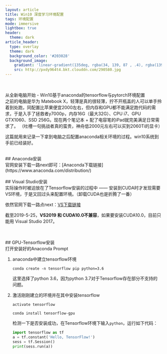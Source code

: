```yaml
---
layout: article
title: Win10 深度学习环境配置
tags: 环境配置
mode: immersive
lightbox: true
header:
  theme: dark
article_header:
  type: overlay
  theme: dark
  background_color: '#203028'
  background_image:
    gradient: 'linear-gradient(135deg, rgba(34, 139, 87 , .4), rgba(139, 34, 139, .4))'
    src: http://pxdy964t4.bkt.clouddn.com/290580.jpg
---
```


<br/>
<br/>
从全新电脑开始 - Win10基于anaconda的tensorflow与pytorch环境配置
<!--more-->

<br/>
之前的电脑是华为 Matebook X，轻薄是真的很轻薄，拧不开瓶盖的人可以单手拎着到处跑，同配置比苹果便宜2000左右，但内存和GPU都不能满足跑代码的需求，于是入手了拯救者y7000p，内存16G（最大32G）、CPU i7、GPU GTX1060、SSD 256G。现在两个笔记本 + 配了电容笔的iPad就完美满足日常需求了。
（吐槽一句挑战者真的蛮贵，神舟低2000元左右可以买到2060Ti的显卡）

这篇就用来记录一下拿到电脑之后配置anaconda相关环境的过程。win10系统到手前已经装好。

<br/>
## Anaconda安装

<br/>
官网安装下载一路next即可：[Anaconda下载链接](https://www.anaconda.com/distribution/)

<br/>
<br/>
## Visual Studio安装

<br/>
实际操作时被迫放在了Tensorflow安装的过程中 —— 安装到CUDA时才发现需要VS环境，于是又回过头来配置环境。（卸载CUDA也是折腾了一番）

依然官网下载一路点next：[VS下载链接](https://docs.microsoft.com/zh-cn/visualstudio/install/install-visual-studio?view=vs-2019)

截至2019-5-25，**VS2019 和 CUDA10.0不兼容**，如果要安装CUDA10.0，目前只能用 Visual Studio 2017。

<br/>
<br/>
## GPU-Tensorflow安装

<br/>
打开安装好的Anaconda Prompt

1.  anaconda中建立tensorflow环境

    `conda create -n tensorflow pip python=3.6`
  
    这里选择了python 3.6，因为python 3.7对于Tensorflow存在部分不支持的问题。


2.  激活刚刚建立的环境并在其中安装tensorflow

    `activate tensorflow`
  
    `conda install tensorflow-gpu`
  
    检测一下是否安装成功，在Tensorflow环境下输入`python`，运行如下代码：
    
    ```python
    import tensorflow as tf
    a = tf.constant('Hello, TensorFlow!')
    sess = tf.Session()
    print(sess.run(a))
    ```
